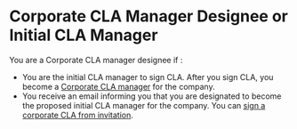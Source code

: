 # Corporate CLA Manager Designee or Initial CLA Manager

You are a Corporate CLA manager designee if :

* You are the initial CLA manager to sign CLA. After you sign CLA, you become a [Corporate CLA manager](../corporate-cla-managers/) for the company.
* You receive an email informing you that you are designated to become the proposed initial CLA manager for the company. You can [sign a corporate CLA from invitation](sign-corporate-cla-from-invitation.md).





